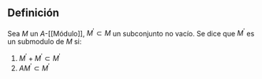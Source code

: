 
## Definición

Sea $M$ un $A$-[[Módulo]],  $M^{\prime}\subset M$ un subconjunto no vacío. Se dice que $M^{\prime}$ es un submodulo de $M$ si:
1. $M^{\prime}+M^{\prime} \subset M^{\prime}$
2. $AM^{\prime}\subset M^{\prime}$